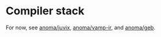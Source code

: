 # Compiler stack

For now, see [anoma/juvix](https://github.com/anoma/juvix), [anoma/vamp-ir](https://github.com/anoma/vamp-ir), and [anoma/geb](https://github.com/anoma/geb).